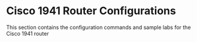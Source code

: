 # Cisco 1941 Router Configurations

This section contains the configuration commands and sample labs for the Cisco 1941 router
